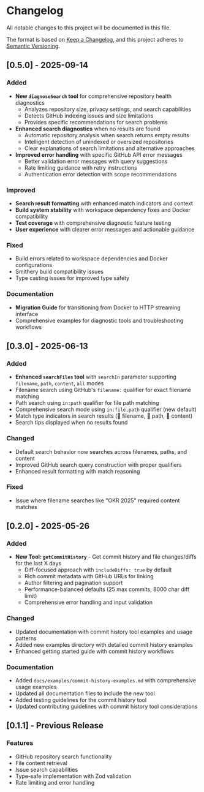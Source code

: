 # Changelog

All notable changes to this project will be documented in this file.

The format is based on [Keep a Changelog](https://keepachangelog.com/en/1.0.0/),
and this project adheres to [Semantic Versioning](https://semver.org/spec/v2.0.0.html).

## [0.5.0] - 2025-09-14

### Added
- **New `diagnoseSearch` tool** for comprehensive repository health diagnostics
  - Analyzes repository size, privacy settings, and search capabilities
  - Detects GitHub indexing issues and size limitations
  - Provides specific recommendations for search problems
- **Enhanced search diagnostics** when no results are found
  - Automatic repository analysis when search returns empty results
  - Intelligent detection of unindexed or oversized repositories
  - Clear explanations of search limitations and alternative approaches
- **Improved error handling** with specific GitHub API error messages
  - Better validation error messages with query suggestions
  - Rate limiting guidance with retry instructions
  - Authentication error detection with scope recommendations

### Improved
- **Search result formatting** with enhanced match indicators and context
- **Build system stability** with workspace dependency fixes and Docker compatibility
- **Test coverage** with comprehensive diagnostic feature testing
- **User experience** with clearer error messages and actionable guidance

### Fixed
- Build errors related to workspace dependencies and Docker configurations
- Smithery build compatibility issues
- Type casting issues for improved type safety

### Documentation
- **Migration Guide** for transitioning from Docker to HTTP streaming interface
- Comprehensive examples for diagnostic tools and troubleshooting workflows

## [0.3.0] - 2025-06-13

### Added
- **Enhanced `searchFiles` tool** with `searchIn` parameter supporting `filename`, `path`, `content`, `all` modes
- Filename search using GitHub's `filename:` qualifier for exact filename matching
- Path search using `in:path` qualifier for file path matching
- Comprehensive search mode using `in:file,path` qualifier (new default)
- Match type indicators in search results (📝 filename, 📁 path, 📄 content)
- Search tips displayed when no results found

### Changed
- Default search behavior now searches across filenames, paths, and content
- Improved GitHub search query construction with proper qualifiers
- Enhanced result formatting with match reasoning

### Fixed
- Issue where filename searches like "OKR 2025" required content matches

## [0.2.0] - 2025-05-26

### Added

- **New Tool: `getCommitHistory`** - Get commit history and file changes/diffs for the last X days
  - Diff-focused approach with `includeDiffs: true` by default
  - Rich commit metadata with GitHub URLs for linking
  - Author filtering and pagination support
  - Performance-balanced defaults (25 max commits, 8000 char diff limit)
  - Comprehensive error handling and input validation

### Changed

- Updated documentation with commit history tool examples and usage patterns
- Added new examples directory with detailed commit history examples
- Enhanced getting started guide with commit history workflows

### Documentation

- Added `docs/examples/commit-history-examples.md` with comprehensive usage examples
- Updated all documentation files to include the new tool
- Added testing guidelines for the commit history tool
- Updated contributing guidelines with commit history tool considerations

## [0.1.1] - Previous Release

### Features

- GitHub repository search functionality
- File content retrieval
- Issue search capabilities
- Type-safe implementation with Zod validation
- Rate limiting and error handling
